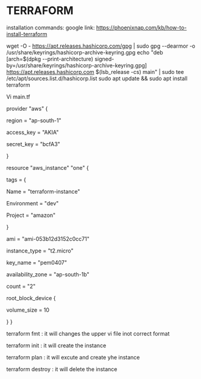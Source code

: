 # TERRAFORM

 installation commands:
  google link:
                  https://phoenixnap.com/kb/how-to-install-terraform
 
wget -O - https://apt.releases.hashicorp.com/gpg | sudo gpg --dearmor -o /usr/share/keyrings/hashicorp-archive-keyring.gpg
echo "deb [arch=$(dpkg --print-architecture) signed-by=/usr/share/keyrings/hashicorp-archive-keyring.gpg] https://apt.releases.hashicorp.com $(lsb_release -cs) main" | sudo tee /etc/apt/sources.list.d/hashicorp.list
sudo apt update && sudo apt install terraform


Vi main.tf


provider "aws" {

  region     = "ap-south-1"
  
  access_key = "AKIA"
  
  secret_key = "bcfA3"
  
}

resource "aws_instance" "one" {

  tags = {
  
  Name        = "terraform-instance"
    
  Environment = "dev"
    
  Project     = "amazon"
    
  }

  ami               = "ami-053b12d3152c0cc71"
  
  instance_type     = "t2.micro"
  
  key_name          = "pem0407"
  
  availability_zone = "ap-south-1b"
  
  count             = "2"
  
  root_block_device {
  
   volume_size = 10
    
  }
}

terraform fmt : it will changes the upper vi file inot correct format

terraform init : it will create the instance

terraform plan : it will excute and create yhe instance

terraform destroy : it will delete the instance


 
